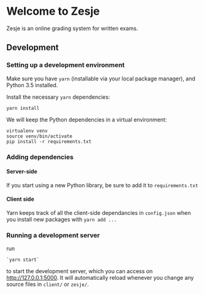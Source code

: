 # Welcome to Zesje

Zesje is an online grading system for written exams.

## Development

### Setting up a development environment
Make sure you have `yarn` (installable via your local package manager), and Python 3.5 installed.

Install the necessary `yarn` dependencies:

    yarn install

We will keep the Python dependencies in a virtual environment:

    virtualenv venv
    source venv/bin/activate
    pip install -r requirements.txt
    
### Adding dependencies

#### Server-side
If you start using a new Python library, be sure to add it to `requirements.txt`

#### Client side
Yarn keeps track of all the client-side dependancies in `config.json` when you install new packages with `yarn add ...`
    
### Running a development server
run

    `yarn start`

to start the development server, which you can access on http://127.0.0.1:5000.
It will automatically reload whenever you change any source files in `client/`
or `zesje/`.
